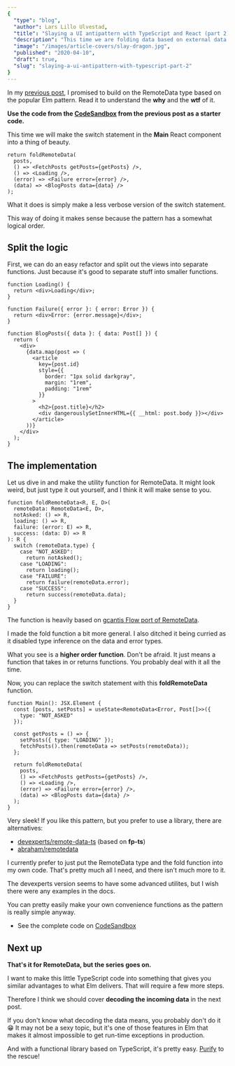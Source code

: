 ```yaml
---
{
  "type": "blog",
  "author": Lars Lillo Ulvestad,
  "title": "Slaying a UI antipattern with TypeScript and React (part 2)",
  "description": "This time we are folding data based on external data in a neat way.",
  "image": "/images/article-covers/slay-dragon.jpg",
  "published": "2020-04-10",
  "draft": true,
  "slug": "slaying-a-ui-antipattern-with-typescript-part-2"
}
---
```


In my [previous post](/blog/slaying-a-ui-antipattern-with-typescript), I promised to build on the RemoteData type based on the popular Elm pattern. Read it to understand the **why** and the **wtf** of it. 

**Use the code from the [CodeSandbox](https://codesandbox.io/s/remotedata-with-typescript-and-react-77dci) from the previous post as a starter code.**

This time we will make the switch statement in the **Main** React component into a thing of beauty.


```tsx
return foldRemoteData(
  posts,
  () => <FetchPosts getPosts={getPosts} />,
  () => <Loading />,
  (error) => <Failure error={error} />,
  (data) => <BlogPosts data={data} />
);
```

What it does is simply make a less verbose version of the switch statement.

This way of doing it makes sense because the pattern has a somewhat logical order.

## Split the logic

First, we can do an easy refactor and split out the views into separate functions. Just because it's good to separate stuff into smaller functions.

```tsx
function Loading() {
  return <div>Loading</div>;
}

function Failure({ error }: { error: Error }) {
  return <div>Error: {error.message}</div>;
}

function BlogPosts({ data }: { data: Post[] }) {
  return (
    <div>
      {data.map(post => (
        <article
          key={post.id}
          style={{
            border: "1px solid darkgray",
            margin: "1rem",
            padding: "1rem"
          }}
        >
          <h2>{post.title}</h2>
          <div dangerouslySetInnerHTML={{ __html: post.body }}></div>
        </article>
      ))}
    </div>
  );
}
```

## The implementation

Let us dive in and make the utility function for RemoteData. It might look weird, but just type it out yourself, and I think it will make sense to you.

```tsx
function foldRemoteData<R, E, D>(
  remoteData: RemoteData<E, D>,
  notAsked: () => R,
  loading: () => R,
  failure: (error: E) => R,
  success: (data: D) => R
): R {
  switch (remoteData.type) {
    case "NOT_ASKED":
      return notAsked();
    case "LOADING":
      return loading();
    case "FAILURE":
      return failure(remoteData.error);
    case "SUCCESS":
      return success(remoteData.data);
  }
}
```

The function is heavily based on [gcantis Flow port of RemoteData](https://medium.com/@gcanti/slaying-a-ui-antipattern-with-flow-5eed0cfb627b). 

I made the fold function a bit more general. I also ditched it being curried as it disabled type inference on the data and error types.

What you see is a **higher order function**. Don't be afraid. It just means a function that takes in or returns functions. You probably deal with it all the time.

Now, you can replace the switch statement with this **foldRemoteData** function.

```tsx
function Main(): JSX.Element {
  const [posts, setPosts] = useState<RemoteData<Error, Post[]>>({
    type: "NOT_ASKED"
  });

  const getPosts = () => {
    setPosts({ type: "LOADING" });
    fetchPosts().then(remoteData => setPosts(remoteData));
  };

  return foldRemoteData(
    posts,
    () => <FetchPosts getPosts={getPosts} />,
    () => <Loading />,
    (error) => <Failure error={error} />,
    (data) => <BlogPosts data={data} />
  );
}
```

Very sleek! If you like this pattern, but you prefer to use a library, there are alternatives:

- [devexperts/remote-data-ts](https://github.com/devexperts/remote-data-ts) (based on **fp-ts**)
- [abraham/remotedata](https://github.com/abraham/remotedata)

I currently prefer to just put the RemoteData type and the fold function into my own code. That's pretty much all I need, and there isn't much more to it.

The devexperts version seems to have some advanced utilites, but I wish there were any examples in the docs.

You can pretty easily make your own convenience functions as the pattern is really simple anyway.

- See the complete code on [CodeSandbox](https://codesandbox.io/s/remotedata-with-typescript-and-react-part-2-hlu4v?file=/src/index.tsx)

## Next up

**That's it for RemoteData, but the series goes on.**

I want to make this little TypeScript code into something that gives you similar advantages to what Elm delivers. That will require a few more steps.

Therefore I think we should cover **decoding the incoming data** in the next post.

If you don't know what decoding the data means, you probably don't do it 😁 It may not be a sexy topic, but it's one of those features in Elm that makes it almost impossible to get run-time exceptions in production. 

And with a functional library based on TypeScript, it's pretty easy. [Purify](https://gigobyte.github.io/purify/) to the rescue!